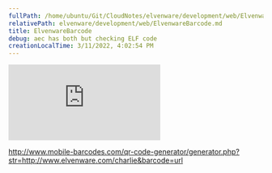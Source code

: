 ```yaml
---
fullPath: /home/ubuntu/Git/CloudNotes/elvenware/development/web/ElvenwareBarcode.md
relativePath: elvenware/development/web/ElvenwareBarcode.md
title: ElvenwareBarcode
debug: aec has both but checking ELF code
creationLocalTime: 3/11/2022, 4:02:54 PM
---
```


<!-- toc -->
<!-- tocstop -->

[![QR
Code](http://www.mobile-barcodes.com/qr-code-generator/generator.php?str=http://www.elvenware.com/charlie&barcode=url)](http://www.mobile-barcodes.com/)

http://www.mobile-barcodes.com/qr-code-generator/generator.php?str=http://www.elvenware.com/charlie&barcode=url
